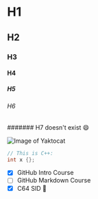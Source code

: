 # H1
## H2
### H3
#### H4
##### H5
###### H6
####### H7 doesn't exist :smile:

![Image of Yaktocat](https://octodex.github.com/images/yaktocat.png)

``` C++
// This is C++:
int x {};
```

- [x] GitHub Intro Course
- [ ] GitHub Markdown Course
- [x] C64 SID 🐐
